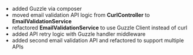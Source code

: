 - added Guzzle via composer
- moved email validation API logic from **CurlController** to **EmailValidationService**
- refactored **EmailValidationService** to use Guzzle Client instead of curl
- added API retry logic with Guzzle handler middleware
- added second email validation API and refactored to support multiple APIs